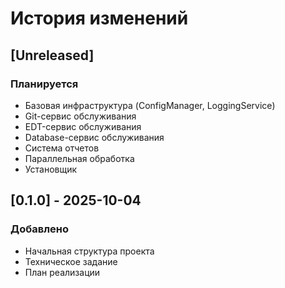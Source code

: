 ﻿# История изменений

## [Unreleased]

### Планируется
- Базовая инфраструктура (ConfigManager, LoggingService)
- Git-сервис обслуживания
- EDT-сервис обслуживания
- Database-сервис обслуживания
- Система отчетов
- Параллельная обработка
- Установщик

## [0.1.0] - 2025-10-04

### Добавлено
- Начальная структура проекта
- Техническое задание
- План реализации
